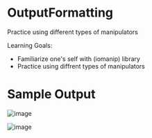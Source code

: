 # OutputFormatting
Practice using different types of manipulators


Learning Goals:
- Familiarize one's self with (iomanip) library
- Practice using diffrent types of manipulators




# Sample Output

![image](https://user-images.githubusercontent.com/97081479/161901578-6c253732-376d-4afb-85f9-e09ae2c2ab02.png)

![image](https://user-images.githubusercontent.com/97081479/161902111-d274a694-6874-4113-a771-586bc90e44ea.png)
